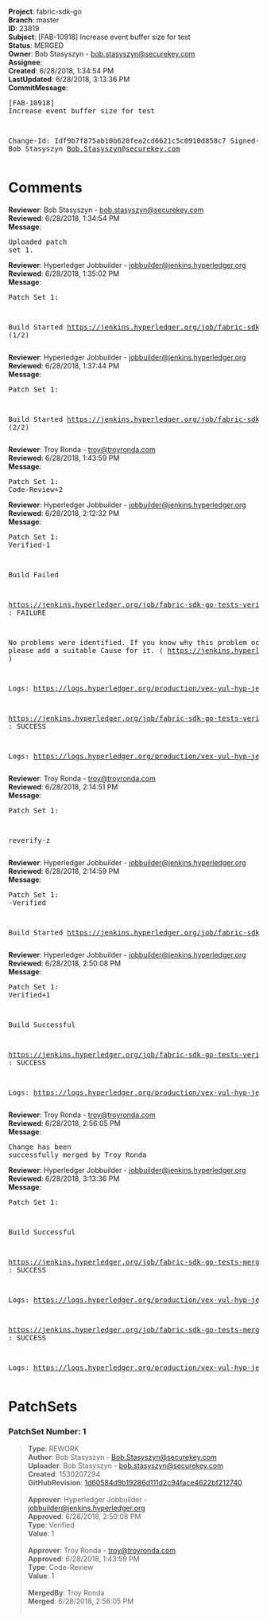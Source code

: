 <strong>Project</strong>: fabric-sdk-go<br><strong>Branch</strong>: master<br><strong>ID</strong>: 23819<br><strong>Subject</strong>: [FAB-10918] Increase event buffer size for test<br><strong>Status</strong>: MERGED<br><strong>Owner</strong>: Bob Stasyszyn - bob.stasyszyn@securekey.com<br><strong>Assignee</strong>:<br><strong>Created</strong>: 6/28/2018, 1:34:54 PM<br><strong>LastUpdated</strong>: 6/28/2018, 3:13:36 PM<br><strong>CommitMessage</strong>:<br><pre>[FAB-10918] Increase event buffer size for test

Change-Id: Idf9b7f875ab10b620fea2cd6621c5c0910d858c7
Signed-off-by: Bob Stasyszyn <Bob.Stasyszyn@securekey.com>
</pre><h1>Comments</h1><strong>Reviewer</strong>: Bob Stasyszyn - bob.stasyszyn@securekey.com<br><strong>Reviewed</strong>: 6/28/2018, 1:34:54 PM<br><strong>Message</strong>: <pre>Uploaded patch set 1.</pre><strong>Reviewer</strong>: Hyperledger Jobbuilder - jobbuilder@jenkins.hyperledger.org<br><strong>Reviewed</strong>: 6/28/2018, 1:35:02 PM<br><strong>Message</strong>: <pre>Patch Set 1:

Build Started https://jenkins.hyperledger.org/job/fabric-sdk-go-tests-verify-s390x/3075/ (1/2)</pre><strong>Reviewer</strong>: Hyperledger Jobbuilder - jobbuilder@jenkins.hyperledger.org<br><strong>Reviewed</strong>: 6/28/2018, 1:37:44 PM<br><strong>Message</strong>: <pre>Patch Set 1:

Build Started https://jenkins.hyperledger.org/job/fabric-sdk-go-tests-verify-x86_64/3098/ (2/2)</pre><strong>Reviewer</strong>: Troy Ronda - troy@troyronda.com<br><strong>Reviewed</strong>: 6/28/2018, 1:43:59 PM<br><strong>Message</strong>: <pre>Patch Set 1: Code-Review+2</pre><strong>Reviewer</strong>: Hyperledger Jobbuilder - jobbuilder@jenkins.hyperledger.org<br><strong>Reviewed</strong>: 6/28/2018, 2:12:32 PM<br><strong>Message</strong>: <pre>Patch Set 1: Verified-1

Build Failed 

https://jenkins.hyperledger.org/job/fabric-sdk-go-tests-verify-s390x/3075/ : FAILURE

No problems were identified. If you know why this problem occurred, please add a suitable Cause for it. ( https://jenkins.hyperledger.org/job/fabric-sdk-go-tests-verify-s390x/3075/ )

Logs: https://logs.hyperledger.org/production/vex-yul-hyp-jenkins-3/fabric-sdk-go-tests-verify-s390x/3075

https://jenkins.hyperledger.org/job/fabric-sdk-go-tests-verify-x86_64/3098/ : SUCCESS

Logs: https://logs.hyperledger.org/production/vex-yul-hyp-jenkins-3/fabric-sdk-go-tests-verify-x86_64/3098</pre><strong>Reviewer</strong>: Troy Ronda - troy@troyronda.com<br><strong>Reviewed</strong>: 6/28/2018, 2:14:51 PM<br><strong>Message</strong>: <pre>Patch Set 1:

reverify-z</pre><strong>Reviewer</strong>: Hyperledger Jobbuilder - jobbuilder@jenkins.hyperledger.org<br><strong>Reviewed</strong>: 6/28/2018, 2:14:59 PM<br><strong>Message</strong>: <pre>Patch Set 1: -Verified

Build Started https://jenkins.hyperledger.org/job/fabric-sdk-go-tests-verify-s390x/3077/</pre><strong>Reviewer</strong>: Hyperledger Jobbuilder - jobbuilder@jenkins.hyperledger.org<br><strong>Reviewed</strong>: 6/28/2018, 2:50:08 PM<br><strong>Message</strong>: <pre>Patch Set 1: Verified+1

Build Successful 

https://jenkins.hyperledger.org/job/fabric-sdk-go-tests-verify-s390x/3077/ : SUCCESS

Logs: https://logs.hyperledger.org/production/vex-yul-hyp-jenkins-3/fabric-sdk-go-tests-verify-s390x/3077</pre><strong>Reviewer</strong>: Troy Ronda - troy@troyronda.com<br><strong>Reviewed</strong>: 6/28/2018, 2:56:05 PM<br><strong>Message</strong>: <pre>Change has been successfully merged by Troy Ronda</pre><strong>Reviewer</strong>: Hyperledger Jobbuilder - jobbuilder@jenkins.hyperledger.org<br><strong>Reviewed</strong>: 6/28/2018, 3:13:36 PM<br><strong>Message</strong>: <pre>Patch Set 1:

Build Successful 

https://jenkins.hyperledger.org/job/fabric-sdk-go-tests-merge-x86_64/753/ : SUCCESS

Logs: https://logs.hyperledger.org/production/vex-yul-hyp-jenkins-3/fabric-sdk-go-tests-merge-x86_64/753

https://jenkins.hyperledger.org/job/fabric-sdk-go-tests-merge-s390x/702/ : SUCCESS

Logs: https://logs.hyperledger.org/production/vex-yul-hyp-jenkins-3/fabric-sdk-go-tests-merge-s390x/702</pre><h1>PatchSets</h1><h3>PatchSet Number: 1</h3><blockquote><strong>Type</strong>: REWORK<br><strong>Author</strong>: Bob Stasyszyn - Bob.Stasyszyn@securekey.com<br><strong>Uploader</strong>: Bob Stasyszyn - bob.stasyszyn@securekey.com<br><strong>Created</strong>: 1530207294<br><strong>GitHubRevision</strong>: [1d60584d9b19286d111d2c94face4622bf212740](https://github.com/hyperledger/fabric-sdk-go/commit/1d60584d9b19286d111d2c94face4622bf212740)<br><br><strong>Approver</strong>: Hyperledger Jobbuilder - jobbuilder@jenkins.hyperledger.org<br><strong>Approved</strong>: 6/28/2018, 2:50:08 PM<br><strong>Type</strong>: Verified<br><strong>Value</strong>: 1<br><br><strong>Approver</strong>: Troy Ronda - troy@troyronda.com<br><strong>Approved</strong>: 6/28/2018, 1:43:59 PM<br><strong>Type</strong>: Code-Review<br><strong>Value</strong>: 1<br><br><strong>MergedBy</strong>: Troy Ronda<br><strong>Merged</strong>: 6/28/2018, 2:56:05 PM<br><br></blockquote>